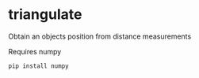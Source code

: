 # triangulate
Obtain an objects position from distance measurements

Requires numpy
```
pip install numpy
```
